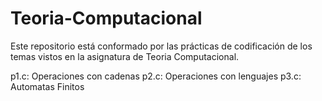 # Teoria-Computacional
Este repositorio está conformado por las prácticas de codificación de los temas vistos en la asignatura de Teoria Computacional.

p1.c: Operaciones con cadenas
p2.c: Operaciones con lenguajes
p3.c: Automatas Finitos
